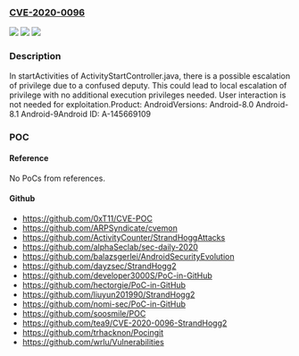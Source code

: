 ### [CVE-2020-0096](https://cve.mitre.org/cgi-bin/cvename.cgi?name=CVE-2020-0096)
![](https://img.shields.io/static/v1?label=Product&message=Android&color=blue)
![](https://img.shields.io/static/v1?label=Version&message=n%2Fa&color=blue)
![](https://img.shields.io/static/v1?label=Vulnerability&message=Elevation%20of%20privilege&color=brighgreen)

### Description

In startActivities of ActivityStartController.java, there is a possible escalation of privilege due to a confused deputy. This could lead to local escalation of privilege with no additional execution privileges needed. User interaction is not needed for exploitation.Product: AndroidVersions: Android-8.0 Android-8.1 Android-9Android ID: A-145669109

### POC

#### Reference
No PoCs from references.

#### Github
- https://github.com/0xT11/CVE-POC
- https://github.com/ARPSyndicate/cvemon
- https://github.com/ActivityCounter/StrandHoggAttacks
- https://github.com/alphaSeclab/sec-daily-2020
- https://github.com/balazsgerlei/AndroidSecurityEvolution
- https://github.com/dayzsec/StrandHogg2
- https://github.com/developer3000S/PoC-in-GitHub
- https://github.com/hectorgie/PoC-in-GitHub
- https://github.com/liuyun201990/StrandHogg2
- https://github.com/nomi-sec/PoC-in-GitHub
- https://github.com/soosmile/POC
- https://github.com/tea9/CVE-2020-0096-StrandHogg2
- https://github.com/trhacknon/Pocingit
- https://github.com/wrlu/Vulnerabilities

